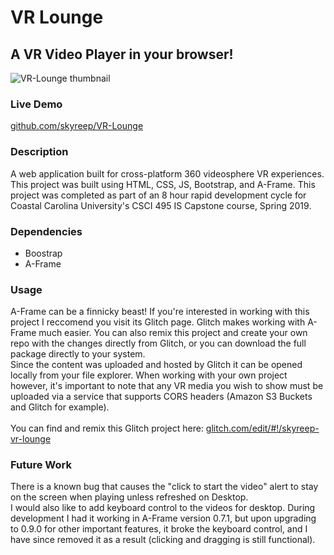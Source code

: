 # VR Lounge
## A VR Video Player in your browser!

![VR-Lounge thumbnail](https://skyreep.github.io/VR-Lounge/thumbnail.png "VR Lounge")

### Live Demo
[github.com/skyreep/VR-Lounge](github.com/skyreep/VR-Lounge)

### Description
A web application built for cross-platform 360 videosphere VR experiences. This project was built using HTML, CSS, JS, Bootstrap, and A-Frame. This project was completed as part of an 8 hour rapid development cycle for Coastal Carolina University's CSCI 495 IS Capstone course, Spring 2019.

### Dependencies
<ul>
  <li>
    Boostrap
  </li>
  <li>
    A-Frame
  </li>
</ul>
  
### Usage
A-Frame can be a finnicky beast! If you're interested in working with this project I reccomend you visit its Glitch page. Glitch makes working with A-Frame much easier. You can also remix this project and create your own repo with the changes directly from Glitch, or you can download the full package directly to your system. 
<br>
Since the content was uploaded and hosted by Glitch it can be opened locally from your file explorer. When working with your own project however, it's important to note that any VR media you wish to show must be uploaded via a service that supports CORS headers (Amazon S3 Buckets and Glitch for example).
<br>
<br>
You can find and remix this Glitch project here: 
[glitch.com/edit/#!/skyreep-vr-lounge](glitch.com/edit/#!/skyreep-vr-lounge)

### Future Work
There is a known bug that causes the "click to start the video" alert to stay on the screen when playing unless refreshed on Desktop. 
<br>
I would also like to add keyboard control to the videos for desktop. During development I had it working in A-Frame version 0.7.1, but upon upgrading to 0.9.0 for other important features, it broke the keyboard control, and I have since removed it as a result (clicking and dragging is still functional).
